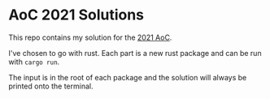 # AoC 2021 Solutions

This repo contains my solution for the [2021 AoC](https://adventofcode.com/2021).

I've chosen to go with rust. Each part is a new rust package and can be run with `cargo run`.

The input is in the root of each package and the solution will always be printed onto the terminal.
